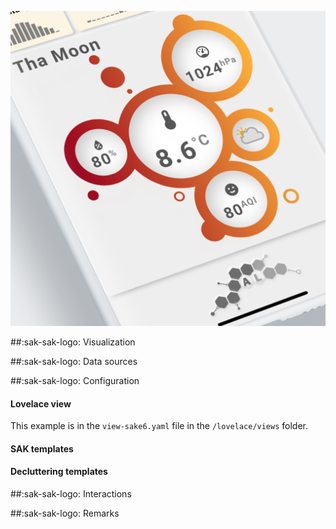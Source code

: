 [![SAK Example]][SAK Example]

  [SAK Example]: ../assets/screenshots/sak-example-6.png

##:sak-sak-logo: Visualization

##:sak-sak-logo: Data sources

##:sak-sak-logo: Configuration

#### Lovelace view

This example is in the `view-sake6.yaml` file in the `/lovelace/views` folder.

#### SAK templates

#### Decluttering templates

##:sak-sak-logo: Interactions

##:sak-sak-logo: Remarks